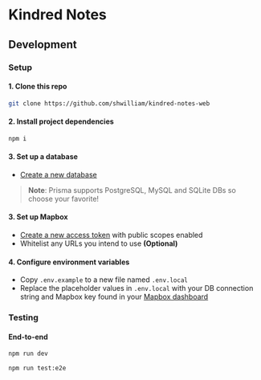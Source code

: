 # Kindred Notes

## Development

### Setup

#### 1. Clone this repo

```bash
git clone https://github.com/shwilliam/kindred-notes-web
```

#### 2. Install project dependencies

```bash
npm i
```

#### 3. Set up a database

- [Create a new database](https://www.prisma.io/docs/guides/database-workflows/setting-up-a-database)

> **Note**: Prisma supports PostgreSQL, MySQL and SQLite DBs so choose your
> favorite!

#### 3. Set up Mapbox

- [Create a new access token](https://account.mapbox.com/access-tokens/create)
  with public scopes enabled
- Whitelist any URLs you intend to use **(Optional)**

#### 4. Configure environment variables

- Copy `.env.example` to a new file named `.env.local`
- Replace the placeholder values in `.env.local` with your DB connection string
  and Mapbox key found in your [Mapbox dashboard](https://account.mapbox.com/access-tokens/)

### Testing

#### End-to-end

```bash
npm run dev

npm run test:e2e
```
